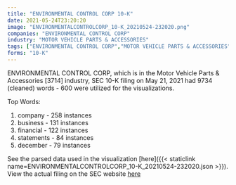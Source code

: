 ```yaml
---
title: "ENVIRONMENTAL CONTROL CORP 10-K"
date: 2021-05-24T23:20:20
image: "ENVIRONMENTALCONTROLCORP_10-K_20210524-232020.png"
companies: "ENVIRONMENTAL CONTROL CORP"
industry: "MOTOR VEHICLE PARTS & ACCESSORIES"
tags: ["ENVIRONMENTAL CONTROL CORP","MOTOR VEHICLE PARTS & ACCESSORIES","05-21-2021","10-K"]
forms: "10-K"
---
```

ENVIRONMENTAL CONTROL CORP, which is in the Motor Vehicle Parts & Accessories [3714] industry, SEC 10-K filing on May 21, 2021 had 9734 (cleaned) words - 600 were utilized for the visualizations.

Top Words:
1. company - 258 instances
2. business - 131 instances
3. financial - 122 instances
4. statements - 84 instances
5. december - 79 instances


See the parsed data used in the visualization [here]({{< staticlink name=ENVIRONMENTALCONTROLCORP_10-K_20210524-232020.json >}}).  
View the actual filing on the SEC website [here](https://www.sec.gov/Archives/edgar/data/1284454/0001477932-21-003467.txt)